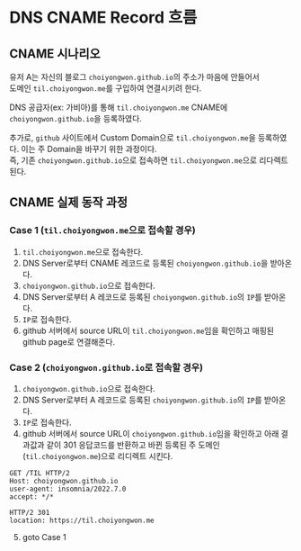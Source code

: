 # DNS CNAME Record 흐름

## CNAME 시나리오

유저 A는 자신의 블로그 `choiyongwon.github.io`의 주소가 마음에 안들어서  
도메인 `til.choiyongwon.me`를 구입하여 연결시키려 한다.

DNS 공급자(ex: 가비아)를 통해 `til.choiyongwon.me` CNAME에 `choiyongwon.github.io`을 등록하였다.

추가로, `github` 사이트에서 Custom Domain으로 `til.choiyongwon.me`을 등록하였다.
이는 주 Domain을 바꾸기 위한 과정이다.  
즉, 기존 `choiyongwon.github.io`으로 접속하면 `til.choiyongwon.me`으로 리다렉트된다.

## CNAME 실제 동작 과정

### Case 1 (`til.choiyongwon.me`으로 접속할 경우)

1. `til.choiyongwon.me`으로 접속한다.
2. DNS Server로부터 CNAME 레코드로 등록된 `choiyongwon.github.io`을 받아온다.
3. `choiyongwon.github.io`으로 접속한다.
4. DNS Server로부터 A 레코드로 등록된 `choiyongwon.github.io`의 `IP`를 받아온다.
5. `IP`로 접속한다.
6. github 서버에서 source URL이 `til.choiyongwon.me`임을 확인하고 매핑된 github page로 연결해준다.

### Case 2 (`choiyongwon.github.io`로 접속할 경우)

1. `choiyongwon.github.io`으로 접속한다.
2. DNS Server로부터 A 레코드로 등록된 `choiyongwon.github.io`의 `IP`를 받아온다.
3. `IP`로 접속한다.
4. github 서버에서 source URL이 `choiyongwon.github.io`임을 확인하고 아래 결과값과 같이 301 응답코드를 반환하고 바뀐 등록된 주 도메인(`til.choiyongwon.me`)으로 리디렉트 시킨다.

```http
GET /TIL HTTP/2
Host: choiyongwon.github.io
user-agent: insomnia/2022.7.0
accept: */*

HTTP/2 301
location: https://til.choiyongwon.me
```

5. goto Case 1
